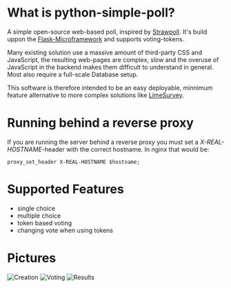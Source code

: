 # What is python-simple-poll?
A simple open-source web-based poll, inspired by [Strawpoll](https://www.strawpoll.me/). It's build uppon the [Flask-Microframework](http://flask.pocoo.org/) and supports voting-tokens.

Many existing solution use a massive amount of third-party CSS and JavaScript, the resulting web-pages are complex, slow and the overuse of JavaScript in the backend makes them difficult to understand in general. Most also require a full-scale Database setup.

This software is therefore intended to be an easy deployable, minnimum feature alternative to more complex solutions like [LimeSurvey](https://www.limesurvey.org).

# Running behind a reverse proxy
If you are running the server behind a reverse proxy you must set a *X-REAL-HOSTNAME*-header with the correct hostname. In nginx that would be:

    proxy_set_header X-REAL-HOSTNAME $hostname;

# Supported Features
* single choice
* multiple choice
* token based voting
* changing vote when using tokens

# Pictures
![Creation](https://media.atlantishq.de/pollCreate.png)
![Voting](https://media.atlantishq.de/pollVote.png)
![Results](https://media.atlantishq.de/pollResults.png)
